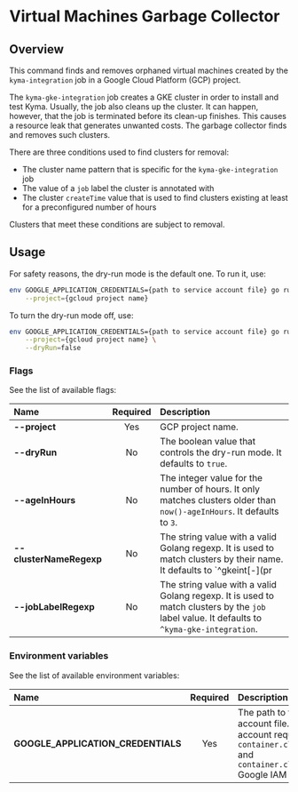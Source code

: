 # Virtual Machines Garbage Collector

## Overview

This command finds and removes orphaned virtual machines created by the `kyma-integration` job in a Google Cloud Platform (GCP) project.

The `kyma-gke-integration` job creates a GKE cluster in order to install and test Kyma.
Usually, the job also cleans up the cluster.
It can happen, however, that the job is terminated before its clean-up finishes.
This causes a resource leak that generates unwanted costs.
The garbage collector finds and removes such clusters.

There are three conditions used to find clusters for removal:
- The cluster name pattern that is specific for the `kyma-gke-integration` job
- The value of a `job` label the cluster is annotated with
- The cluster `createTime` value that is used to find clusters existing at least for a preconfigured number of hours

Clusters that meet these conditions are subject to removal.

## Usage

For safety reasons, the dry-run mode is the default one.
To run it, use:
```bash
env GOOGLE_APPLICATION_CREDENTIALS={path to service account file} go run main.go \
    --project={gcloud project name}
```

To turn the dry-run mode off, use:
```bash
env GOOGLE_APPLICATION_CREDENTIALS={path to service account file} go run main.go \
    --project={gcloud project name} \
    --dryRun=false
```

### Flags

See the list of available flags:

| Name                      | Required | Description                                                                                          |
| :------------------------ | :------: | :--------------------------------------------------------------------------------------------------- |
| **--project**             |   Yes    | GCP project name.
| **--dryRun**              |    No    | The boolean value that controls the dry-run mode. It defaults to `true`.
| **--ageInHours**          |    No    | The integer value for the number of hours. It only matches clusters older than `now()-ageInHours`. It defaults to `3`.
| **--clusterNameRegexp**   |    No    | The string value with a valid Golang regexp. It is used to match clusters by their name. It defaults to `^gkeint[-](pr|commit)[-].*`.
| **--jobLabelRegexp**      |    No    | The string value with a valid Golang regexp. It is used to match clusters by the `job` label value. It defaults to `^kyma-gke-integration`.

### Environment variables

See the list of available environment variables:

| Name                                  | Required | Description                                                                                          |
| :------------------------------------ | :------: | :--------------------------------------------------------------------------------------------------- |
| **GOOGLE_APPLICATION_CREDENTIALS**    |    Yes   | The path to the service account file. The service account requires at least: `container.clusters.list` and `container.clusters.delete` Google IAM permissions. |

